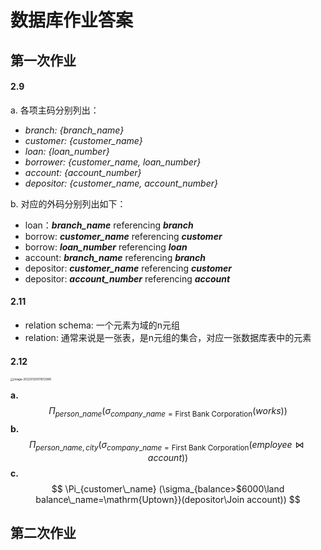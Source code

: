 # 	数据库作业答案

## 第一次作业

#### 2.9 

a. 各项主码分别列出：

- *branch: {branch_name}*
- *customer: {customer_name}*
- *loan: {loan_number}*
- *borrower: {customer_name, loan_number}*
- *account: {account_number}*
- *depositor: {customer_name, account_number}*

b. 对应的外码分别列出如下：

- loan：***branch_name*** referencing ***branch***
- borrow: ***customer_name*** referencing ***customer***
- borrow: ***loan_number*** referencing ***loan***
- account: ***branch_name*** referencing ***branch*** 
- depositor: ***customer_name*** referencing ***customer*** 
- depositor: ***account_number*** referencing ***account***

#### 2.11

- relation schema: 一个元素为域的n元组
- relation: 通常来说是一张表，是n元组的集合，对应一张数据库表中的元素

#### 2.12

<img src="/Users/xuxiaoyu/Library/Application Support/typora-user-images/image-20220126101613386.png" alt="image-20220126101613386" style="zoom:33%;" />

**a.**
$$
\Pi_{person\_name} (\sigma_{company\_name = \mathrm{First\ Bank\ Corporation}}(works))
$$
**b.** 
$$
\Pi_{person\_name, city}(\sigma_{company\_name=\mathrm{First\ Bank\ Corporation}}(employee\Join account))
$$
**c.**
$$
\Pi_{customer\_name} (\sigma_{balance>$6000\land balance\_name=\mathrm{Uptown}}(depositor\Join account))
$$





## 第二次作业

